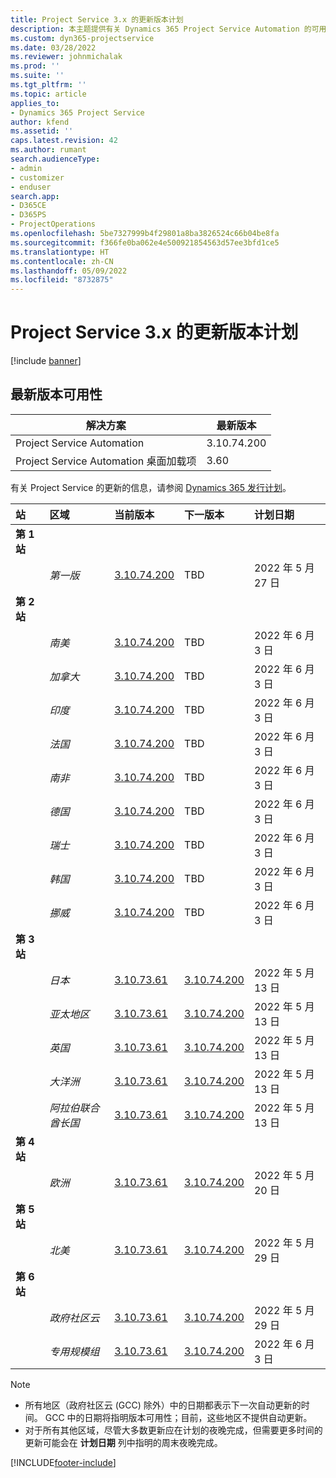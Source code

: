 ```yaml
---
title: Project Service 3.x 的更新版本计划
description: 本主题提供有关 Dynamics 365 Project Service Automation 的可用版本和即将发布版本的信息。
ms.custom: dyn365-projectservice
ms.date: 03/28/2022
ms.reviewer: johnmichalak
ms.prod: ''
ms.suite: ''
ms.tgt_pltfrm: ''
ms.topic: article
applies_to:
- Dynamics 365 Project Service
author: kfend
ms.assetid: ''
caps.latest.revision: 42
ms.author: rumant
search.audienceType:
- admin
- customizer
- enduser
search.app:
- D365CE
- D365PS
- ProjectOperations
ms.openlocfilehash: 5be7327999b4f29801a8ba3826524c66b04be8fa
ms.sourcegitcommit: f366fe0ba062e4e500921854563d57ee3bfd1ce5
ms.translationtype: HT
ms.contentlocale: zh-CN
ms.lasthandoff: 05/09/2022
ms.locfileid: "8732875"
---
```

# <a name="update-release-schedule-for-project-service-3x"></a>Project Service 3.x 的更新版本计划

[!include [banner](../includes/psa-now-project-operations.md)]

## <a name="latest-version-availability"></a>最新版本可用性

| 解决方案  | 最新版本 |
|-------|----|
| Project Service Automation    | 3.10.74.200 |
| Project Service Automation 桌面加载项                | 3.60          |

有关 Project Service 的更新的信息，请参阅 [Dynamics 365 发行计划](/dynamics365/release-plans/)。 

| 站  | 区域 | 当前版本 | 下一版本 |  计划日期
| :---   | :---   | :---   | :---   |:---   |         
|<strong>第 1 站</strong> | |  |  | |
| | <i>第一版</i> | [3.10.74.200](whats-new-ur43.md) | TBD | 2022 年 5 月 27 日
|<strong>第 2 站</strong> | |  |  | |
| | <i>南美</i> | [3.10.74.200](whats-new-ur43.md) | TBD | 2022 年 6 月 3 日
| | <i>加拿大</i> | [3.10.74.200](whats-new-ur43.md) | TBD | 2022 年 6 月 3 日
| | <i>印度</i> | [3.10.74.200](whats-new-ur43.md) | TBD | 2022 年 6 月 3 日
| | <i>法国</i> | [3.10.74.200](whats-new-ur43.md) | TBD | 2022 年 6 月 3 日
| | <i>南非</i> | [3.10.74.200](whats-new-ur43.md) | TBD | 2022 年 6 月 3 日
| | <i>德国</i> | [3.10.74.200](whats-new-ur43.md) | TBD | 2022 年 6 月 3 日
| | <i>瑞士</i> | [3.10.74.200](whats-new-ur43.md) | TBD | 2022 年 6 月 3 日
| | <i>韩国</i> | [3.10.74.200](whats-new-ur43.md) | TBD | 2022 年 6 月 3 日
| | <i>挪威</i> | [3.10.74.200](whats-new-ur43.md) | TBD | 2022 年 6 月 3 日
|<strong>第 3 站</strong> | |  |  | |
| | <i>日本</i> | [3.10.73.61](whats-new-ur-42.md) | [3.10.74.200](whats-new-ur43.md) | 2022 年 5 月 13 日
| | <i>亚太地区</i> | [3.10.73.61](whats-new-ur-42.md) | [3.10.74.200](whats-new-ur43.md) | 2022 年 5 月 13 日
| | <i>英国</i> | [3.10.73.61](whats-new-ur-42.md) | [3.10.74.200](whats-new-ur43.md) | 2022 年 5 月 13 日
| | <i>大洋洲</i> | [3.10.73.61](whats-new-ur-42.md) | [3.10.74.200](whats-new-ur43.md) | 2022 年 5 月 13 日
| | <i>阿拉伯联合酋长国</i> | [3.10.73.61](whats-new-ur-42.md) | [3.10.74.200](whats-new-ur43.md) | 2022 年 5 月 13 日
|<strong>第 4 站</strong> | |  |  | |
| | <i>欧洲</i> | [3.10.73.61](whats-new-ur-42.md) | [3.10.74.200](whats-new-ur43.md) | 2022 年 5 月 20 日
|<strong>第 5 站</strong> | |  |  | |
| | <i>北美</i> | [3.10.73.61](whats-new-ur-42.md) | [3.10.74.200](whats-new-ur43.md) | 2022 年 5 月 29 日
|<strong>第 6 站</strong> | |  |  | |
| | <i>政府社区云</i> | [3.10.73.61](whats-new-ur-42.md) | [3.10.74.200](whats-new-ur43.md) | 2022 年 5 月 29 日
| | <i>专用规模组</i> | [3.10.73.61](whats-new-ur-42.md) | [3.10.74.200](whats-new-ur43.md) | 2022 年 6 月 3 日




>[!Note]
> - 所有地区（政府社区云 (GCC) 除外）中的日期都表示下一次自动更新的时间。 GCC 中的日期将指明版本可用性；目前，这些地区不提供自动更新。
> - 对于所有其他区域，尽管大多数更新应在计划的夜晚完成，但需要更多时间的更新可能会在 **计划日期** 列中指明的周末夜晚完成。


[!INCLUDE[footer-include](../includes/footer-banner.md)]
